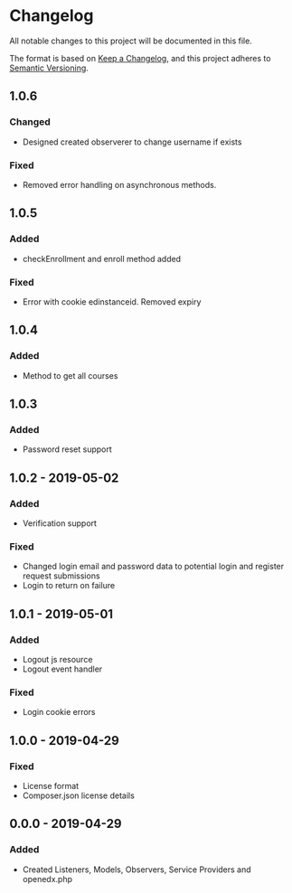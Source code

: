 # Changelog
All notable changes to this project will be documented in this file.

The format is based on [Keep a Changelog](https://keepachangelog.com/en/1.0.0/),
and this project adheres to [Semantic Versioning](https://semver.org/spec/v2.0.0.html).

## 1.0.6

### Changed
- Designed created observerer to change username if exists

### Fixed
- Removed error handling on asynchronous methods.

## 1.0.5

### Added
- checkEnrollment and enroll method added

### Fixed
- Error with cookie edinstanceid. Removed expiry

## 1.0.4

### Added
- Method to get all courses

## 1.0.3

### Added
- Password reset support

## 1.0.2 - 2019-05-02

### Added
- Verification support

### Fixed
- Changed login email and password data to potential login and register request submissions
- Login to return on failure

## 1.0.1 - 2019-05-01

### Added
- Logout js resource
- Logout event handler

### Fixed
- Login cookie errors

## 1.0.0 - 2019-04-29

### Fixed
- License format
- Composer.json license details

## 0.0.0 - 2019-04-29

### Added
- Created Listeners, Models, Observers, Service Providers and openedx.php


[0.0.0]: https://github.com/ngunyimacharia/innovativkonzept/releases/tag/v0.0.0